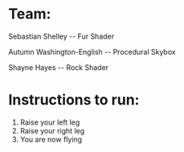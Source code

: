 # Team:
Sebastian Shelley -- Fur Shader

Autumn Washington-English -- Procedural Skybox

Shayne Hayes -- Rock Shader

# Instructions to run:
1. Raise your left leg
2. Raise your right leg
3. You are now flying
